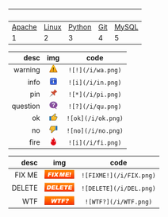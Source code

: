 
&nbsp; | &nbsp; | &nbsp; | &nbsp; | &nbsp;
------ | ----- | ----- | ----- | ----- 
[Apache](apache) | [Linux](linux) | [Python](python) | [Git](git) | [MySQL](mysql)
1 | 2 | 3 | 4 | 5

desc    |  img  | code 
 ---:    | :---: | :---:
warning  | ![!](/i/wa.png) | `![!](/i/wa.png)`
info     | ![i](/i/in.png) | `![i](/i/in.png)`
pin      | ![i](/i/pi.png) | `![*](/i/pi.png)`
question | ![?](/i/qu.png) | `![?](/i/qu.png)`
ok       | ![i](/i/ok.png) | `![ok](/i/ok.png)`
no       | ![i](/i/no.png) | `![no](/i/no.png)`
fire     | ![i](/i/fi.png) | `![i](/i/fi.png)`


 desc    |  img  | code 
 ---:    | :---: | :---:
FIX ME   | ![!](/i/FIX.png) | `![FIXME!](/i/FIX.png)`
DELETE   | ![i](/i/DEL.png) | `![DELETE](/i/DEL.png)`
WTF      | ![?](/i/WTF.png) | `![WTF?](/i/WTF.png)`
